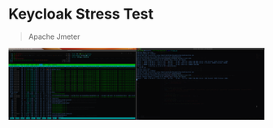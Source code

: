 # Keycloak Stress Test

> Apache Jmeter

![alt text](https://github.com/ismoilovdevml/devops-tools/blob/master/keycloak-stress-test/test.png)
